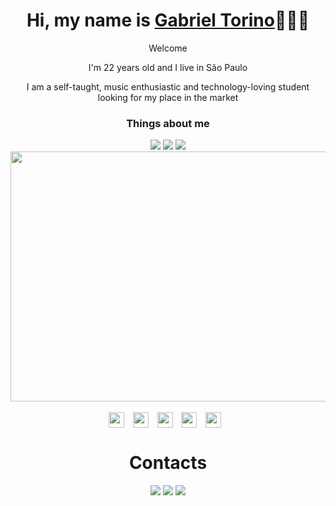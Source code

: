 <div>
  <h1 align="center">Hi, my name is <a href="https://www.linkedin.com/in/gabriel-zanotti-torino/">Gabriel Torino</a>🧑🏻‍💻</h1>
  <p align="center">Welcome
  <p align="center">I'm 22 years old and I live in São Paulo
  <p align="center">I am a self-taught, music enthusiastic and technology-loving student looking for my place in the market
</div>

<div align="center">
  <h3>Things about me</h2>
  <a href="https://open.spotify.com/user/312jfm2gow7r7fuwg2oujkssa7v4?si=13272557a4c740c2"><img src="https://img.shields.io/badge/Spotify-1ED760?&style=for-the-badge&logo=spotify&logoColor=white"></img></a>
  <a href="https://br.pinterest.com/gabrieltoriino/"><img src="https://img.shields.io/badge/Pinterest-%23E60023.svg?&style=for-the-badge&logo=Pinterest&logoColor=white"></img></a>
  <a href="https://steamcommunity.com/id/gabrieltorino/"><img src="https://img.shields.io/badge/Steam-000000?style=for-the-badge&logo=steam&logoColor=white"></a>
</div>

<div align="center">
  <img align="center" width="700" height="400" src="https://i.pinimg.com/originals/cf/02/8d/cf028dae44f0f5b1e7763747f422bbe0.gif"/>
</div>



<div>
    <div align="center">
      <br>
      <a style="text-decoration:none" href="#">
      <img align="center" height="25"
        src="https://img.shields.io/badge/JavaScript-F7DF1E?style=for-the-badge&logo=javascript&logoColor=black"
        style="margin-right: 10px;">
      <img align="center" height="25"
        src="https://img.shields.io/badge/HTML5-E34F26?style=for-the-badge&logo=html5&logoColor=white"
        style="margin-right: 10px;">
      <img align="center" height="25"
        src="https://img.shields.io/badge/CSS3-1572B6?style=for-the-badge&logo=css3&logoColor=white"
        style="margin-right: 10px;">
      <img align="center" height="25"
        src="https://img.shields.io/badge/Node.js-339933?style=for-the-badge&logo=nodedotjs&logoColor=white"
        style="margin-right: 10px;">
      <img align="center" height="25"
        src="https://img.shields.io/badge/Bootstrap-563D7C?style=for-the-badge&logo=bootstrap&logoColor=white"
        style="margin-right: 10px;">
      </a>
    </div>

<h1 align="center">Contacts</h1>
  
  <div align="center">
  <a href="https://www.linkedin.com/in/gabriel-zanotti-torino" target="_blank"><img src="https://img.shields.io/badge/-LinkedIn-%230077B5?style=for-the-badge&logo=linkedin&logoColor=white" target="_blank"></a> 
  <a href="mailto:gabrielz.torino@gmail.com"><img src="https://img.shields.io/badge/-Gmail-%23333?style=for-the-badge&logo=gmail&logoColor=white" target="_blank"></a>
  <a href="https://wa.me/5511993167676"><img src="https://img.shields.io/badge/WhatsApp-25D366?style=for-the-badge&logo=whatsapp&logoColor=white" target="_blank"></a>
  
</div>
  
</div>

